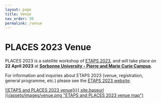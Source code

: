 ```yaml
---
layout: page
title: Venue
nav_order: 30
permalink: /venue
---
```


# PLACES 2023 Venue

PLACES 2023 is a satellite workshop of [ETAPS 2023](https://etaps.org/2023), and
will take place on **22 April 2023** at
**[Sorbonne University - Pierre and Marie Curie Campus](https://goo.gl/maps/aLGvMrzhmTMVEyPNA)**.

For information and inquiries about ETAPS 2023 (venue, registration, general
programme, etc.) please see the [ETAPS 2023 website](https://etaps.org/2023).

[![ETAPS and PLACES 2023 venue]({{ site.baseurl }}/assets/images/venue.png "ETAPS and PLACES 2023 venue map")](https://goo.gl/maps/aLGvMrzhmTMVEyPNA)